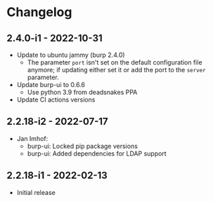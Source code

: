 # Changelog

## 2.4.0-i1 - 2022-10-31

* Update to ubuntu jammy (burp 2.4.0)
  * The parameter `port` isn't set on the default configuration file
    anymore; if updating either set it or add the port to the `server`
    parameter.
* Update burp-ui to 0.6.6
  * Use python 3.9 from deadsnakes PPA
* Update CI actions versions


## 2.2.18-i2 - 2022-07-17

* Jan Imhof:
  * burp-ui: Locked pip package versions
  * burp-ui: Added dependencies for LDAP support

## 2.2.18-i1 - 2022-02-13

* Initial release
